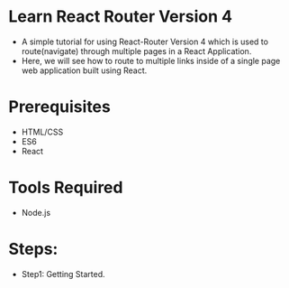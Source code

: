 <h1>Learn React Router Version 4 </h1>
<ul>
<li> A simple tutorial for using React-Router Version 4 which is used to route(navigate) through multiple pages in a React Application.</li>
<li> Here, we will see how to  route to multiple links inside of a single page web application built using React. </li>
</ul>

<h1> Prerequisites </h1>
  <ul>
    <li>HTML/CSS</li>
    <li>ES6</li>
    <li>React</li>
  </ul>

<h1>Tools Required</h1>
<ul>
  <li>Node.js</li>
</ul>

<h1>Steps:</h1>
<ul>
  <li>
    Step1: Getting Started.
  </li>
</ul>




